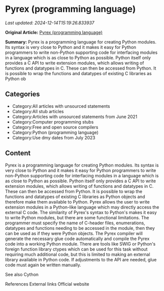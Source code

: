 # Pyrex (programming language)

_Last updated: 2024-12-14T15:19:26.833937_

**Original Article:** [Pyrex (programming language)](https://en.wikipedia.org/wiki/Pyrex_(programming_language))

**Summary:** Pyrex is a programming language for creating Python modules. Its syntax is very close to Python and it makes it easy for Python programmers to write non-Python supporting code for interfacing modules in a language which is as close to Python as possible.
Python itself only provides a C API to write extension modules, which allows writing of functions and datatypes in C. These can then be accessed from Python. It is possible to wrap the functions and datatypes of existing C libraries as Python ob

## Categories
- Category:All articles with unsourced statements
- Category:All stub articles
- Category:Articles with unsourced statements from June 2021
- Category:Computer programming stubs
- Category:Free and open source compilers
- Category:Python (programming language)
- Category:Use dmy dates from July 2023

## Content

Pyrex is a programming language for creating Python modules. Its syntax is very close to Python and it makes it easy for Python programmers to write non-Python supporting code for interfacing modules in a language which is as close to Python as possible.
Python itself only provides a C API to write extension modules, which allows writing of functions and datatypes in C. These can then be accessed from Python. It is possible to wrap the functions and datatypes of existing C libraries as Python objects and therefore make them available to Python.
Pyrex allows the user to write extension modules in a Python-like language which may directly access the external C code. The similarity of Pyrex's syntax to Python's makes it easy to write Python modules, but there are some functional limitations. The programmer must specify the name of C-header files, enumerations, datatypes and functions needing to be accessed in the module, then they can be used as if they were Python objects. The Pyrex compiler will generate the necessary glue code automatically and compile the Pyrex code into a working Python module.
There are tools like SWIG or Python's foreign function library ctypes which can be used for this task without requiring much additional code, but this is limited to making an external library available in Python code. If adjustments to the API are needed, glue code must again be written manually.

See also
Cython

References
External links
Official website